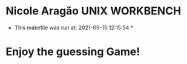 # Nicole Aragão UNIX WORKBENCH
* This makefile was run at: 2021-09-15:12:15:54 *
# Enjoy the guessing Game! #
